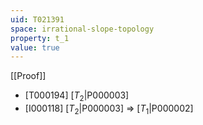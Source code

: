 ```yaml
---
uid: T021391
space: irrational-slope-topology
property: t_1
value: true
---
```

[[Proof]]

* [T000194] [$T_2$|P000003]
* [I000118] [$T_2$|P000003] => [$T_1$|P000002]

